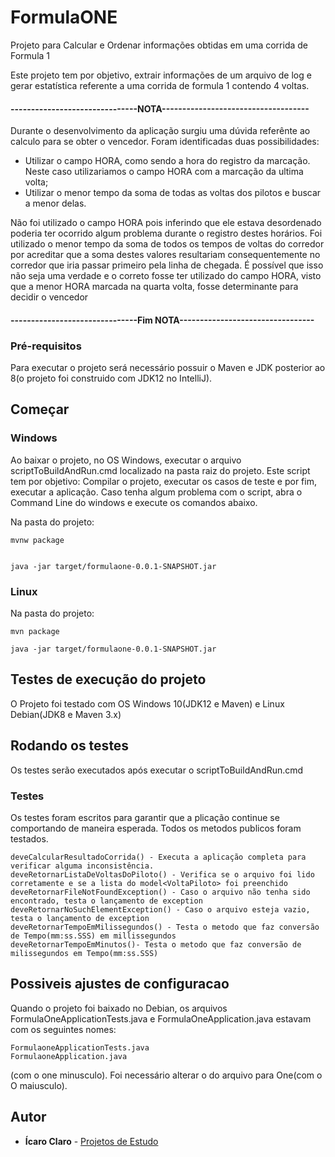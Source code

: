 ﻿
# FormulaONE
Projeto para Calcular e Ordenar informações obtidas em uma corrida de Formula 1


Este projeto tem por objetivo, extrair informações de um arquivo de log e gerar estatística referente a uma corrida
de formula 1 contendo 4 voltas.

#### -------------------------------NOTA------------------------------------
Durante o desenvolvimento da aplicação surgiu uma dúvida referênte ao calculo para se obter o vencedor.
Foram identificadas duas possibilidades:
- Utilizar o campo HORA, como sendo a hora do registro da marcação. Neste caso utilizariamos o campo HORA com a marcação da ultima volta;
- Utilizar o menor tempo da soma de todas as voltas dos pilotos e buscar a menor delas.

Não foi utilizado o campo HORA pois inferindo que ele estava desordenado poderia ter ocorrido algum problema durante o registro destes horários.
Foi utilizado o menor tempo da soma de todos os tempos de voltas do corredor por acreditar que a soma destes valores resultariam consequentemente
no corredor que iria passar primeiro pela linha de chegada.
É possível que isso não seja uma verdade e o correto fosse ter utilizado do campo HORA, visto que a menor HORA marcada na quarta volta, fosse 
determinante para decidir o vencedor
#### -------------------------------Fim NOTA---------------------------------

### Pré-requisitos

Para executar o projeto será necessário possuir o Maven e JDK posterior ao 8(o projeto foi construido com JDK12 no IntelliJ).


## Começar

### Windows
Ao baixar o projeto, no OS Windows, executar o arquivo scriptToBuildAndRun.cmd localizado na pasta raiz do projeto.
Este script tem por objetivo: Compilar o projeto, executar os casos de teste e por fim, executar a aplicação.
Caso tenha algum problema com o script, abra o Command Line do windows e execute os comandos abaixo.

Na pasta do projeto:
```
mvnw package


java -jar target/formulaone-0.0.1-SNAPSHOT.jar

```

### Linux

Na pasta do projeto:

```
mvn package

java -jar target/formulaone-0.0.1-SNAPSHOT.jar

```

## Testes de execução do projeto
O Projeto foi testado com OS Windows 10(JDK12 e Maven) e Linux Debian(JDK8 e Maven 3.x)

## Rodando os testes

Os testes serão executados após executar o scriptToBuildAndRun.cmd

### Testes

Os testes foram escritos para garantir que a plicação continue se comportando de maneira esperada.
Todos os metodos publicos foram testados.

```
deveCalcularResultadoCorrida() - Executa a aplicação completa para verificar alguma inconsistência.
deveRetornarListaDeVoltasDoPiloto() - Verifica se o arquivo foi lido corretamente e se a lista do model<VoltaPiloto> foi preenchido
deveRetornarFileNotFoundException() - Caso o arquivo não tenha sido encontrado, testa o lançamento de exception
deveRetornarNoSuchElementException() - Caso o arquivo esteja vazio, testa o lançamento de exception
deveRetornarTempoEmMilissegundos() - Testa o metodo que faz conversão de Tempo(mm:ss.SSS) em millissegundos
deveRetornarTempoEmMinutos()- Testa o metodo que faz conversão de  milissegundos em Tempo(mm:ss.SSS)
```

## Possiveis ajustes de configuracao
Quando o projeto foi baixado no Debian, os arquivos FormulaOneApplicationTests.java e FormulaOneApplication.java estavam com os seguintes nomes:
```
FormulaoneApplicationTests.java
FormulaoneApplication.java
```
(com o one minusculo). Foi necessário alterar o do arquivo para One(com o O maiusculo).

## Autor

* **Ícaro Claro** - [Projetos de Estudo](https://github.com/icaroclaro)